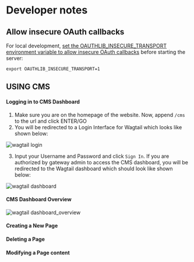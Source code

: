 
# Developer notes

## Allow insecure OAuth callbacks

For local development, [set the OAUTHLIB_INSECURE_TRANSPORT environment variable
to allow insecure OAuth
callbacks](http://requests-oauthlib.readthedocs.io/en/latest/examples/real_world_example.html)
before starting the server:

```
export OAUTHLIB_INSECURE_TRANSPORT=1
```

## USING CMS

#### Logging in to CMS Dashboard

1. Make sure you are on the homepage of the website. Now, append `/cms` to the url and click ENTER/GO
2. You will be redirected to a Login Interface for Wagtail which looks like shown below:

![wagtail login][logo]

[logo]: https://github.com/stephenpaul2727/airavata-django-portal/blob/cms/docimages/wagtail-login.png "Wagtail Login"

3. Input your Username and Password and click `Sign In`. If you are authorized by gateway admin to access the CMS dashboard, you will be redirected to the Wagtail dashboard which should look like shown below:


![wagtail dashboard][logo]

[logo]: https://github.com/stephenpaul2727/airavata-django-portal/blob/cms/docimages/wagtail-dashboard.png "Wagtail Dashboard"


#### CMS Dashboard Overview

![wagtail dashboard_overview][logo]

[logo]: https://github.com/stephenpaul2727/airavata-django-portal/blob/cms/docimages/wagtail-dashboard-overview.png "Wagtail Dashboard Overview"


#### Creating a New Page



#### Deleting a Page



#### Modifying a Page content

